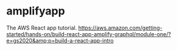 # amplifyapp
The AWS React app tutorial. https://aws.amazon.com/getting-started/hands-on/build-react-app-amplify-graphql/module-one/?e=gs2020&amp;p=build-a-react-app-intro
